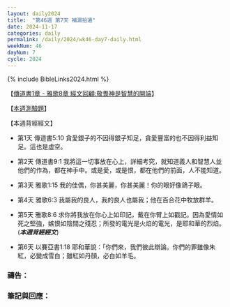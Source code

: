 ```yaml
---
layout: daily2024
title:  "第46週 第7天 補漏拾遺"
date: 2024-11-17
categories: daily
permalink: /daily/2024/wk46-day7-daily.html
weekNum: 46
dayNum: 7
cycle: 2024
---
```


{% include BibleLinks2024.html %}

【<a href="https://youtu.be/B7_qnnvVFEY" target="_blank">傳道書1章 - 雅歌8章 經文回顧:敬畏神是智慧的開端</a>】

【<a href="https://forms.office.com/r/h7RwqgYErM" target="_blank">本週測驗題</a>】

【本週背經經文】
+ 第1天 傳道書5:10 貪愛銀子的不因得銀子知足，貪愛豐富的也不因得利益知足。這也是虛空。

+ 第2天 傳道書9:1 我將這一切事放在心上，詳細考究，就知道義人和智慧人並他們的作為，都在神手中。或是愛，或是恨，都在他們的前面，人不能知道。

+ 第3天 雅歌1:15 我的佳偶，你甚美麗，你甚美麗！你的眼好像鴿子眼。

+ 第4天 雅歌6:3 我屬我的良人，我的良人也屬我；他在百合花中牧放群羊。

+ 第5天 雅歌8:6 求你將我放在你心上如印記，戴在你臂上如戳記。因為愛情如死之堅強，嫉恨如陰間之殘忍；所發的電光是火焰的電光，是耶和華的烈焰。(_**本週背經經文**_)

+ 第6天 以賽亞書1:18 耶和華說：「你們來，我們彼此辯論。你們的罪雖像朱紅，必變成雪白；雖紅如丹顏，必白如羊毛。

### 禱告：

### 筆記與回應：